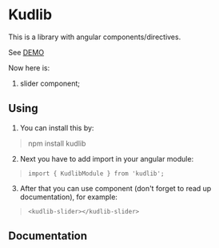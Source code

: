 # Kudlib

This is a library with angular components/directives.

See [DEMO]()

Now here is:
1) slider component;

## Using

1) You can install this by:
> npm install kudlib

2) Next you have to add import in your angular module:
> `import { KudlibModule } from 'kudlib';`

3) After that you can use component (don't forget to read up documentation), for example:
> `<kudlib-slider></kudlib-slider>`

## Documentation
